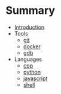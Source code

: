 # Summary

* [Introduction](README.md)
* Tools
    * [git](notes/tools/git.md)
    * [docker](notes/tools/docker.md)
    * [gdb](notes/tools/gdb.md)
* Languages
    * [cpp](notes/lang/lang_cpp.md)
    * [python](notes/lang/lang_python.md)
    * [javascript](notes/lang/lang_js.md)
    * [shell](notes/lang/lang_shell.md)
